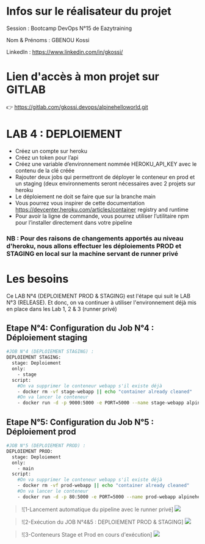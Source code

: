 # Infos sur le réalisateur du projet
Session       : Bootcamp DevOps N°15 de Eazytraining

Nom & Prénoms : GBENOU Kossi

LinkedIn      : https://www.linkedin.com/in/gkossi/

# Lien d'accès à mon projet sur GITLAB
👉 https://gitlab.com/gkossi.devops/alpinehelloworld.git

# LAB 4 : DEPLOIEMENT
- Créez un compte sur heroku
- Créez un token pour l’api
- Créez une variable d’environnement nommée HEROKU_API_KEY avec le contenu de la clé créée
- Rajouter deux jobs qui permettront de déployer le conteneur en prod et un staging (deux environnements seront nécessaires avec 2 projets sur heroku
- Le déploiement ne doit se faire que sur la branche main
- Vous pourrez vous inspirer de cette documentation https://devcenter.heroku.com/articles/container registry and runtime
- Pour avoir la ligne de commande, vous pourrez utiliser l’utilitaire npm pour l’installer directement dans votre pipeline

### NB : Pour des raisons de changements apportés au niveau d'heroku, nous allons effectuer les déploiements PROD et STAGING en local sur la machine servant de runner privé

# Les besoins
Ce LAB N°4 (DEPLOIEMENT PROD & STAGING) est l'étape qui suit le LAB N°3 (RELEASE).
Et donc, on va continuer à utiliser l'environnement déjà mis en place dans les Lab 1, 2 & 3 (runner privé)

## Etape N°4: Configuration du Job N°4 : Déploiement staging

```bash
#JOB N°4 (DEPLOIEMENT STAGING) :
DEPLOIEMENT STAGING:
  stage: Deploiement
  only:
    - stage
  script:
    #On va supprimer le conteneur webapp s'il existe déjà
    - docker rm -vf stage-webapp || echo "container already cleaned"
    #On va lancer le conteneur
    - docker run -d -p 9000:5000 -e PORT=5000 --name stage-webapp alpinehelloworld
```

## Etape N°5: Configuration du Job N°5 : Déploiement prod

```bash
#JOB N°5 (DEPLOIEMENT PROD) :
DEPLOIEMENT PROD:
  stage: Deploiement
  only:
    - main
  script:
    #On va supprimer le conteneur webapp s'il existe déjà
    - docker rm -vf prod-webapp || echo "container already cleaned"
    #On va lancer le conteneur
    - docker run -d -p 80:5000 -e PORT=5000 --name prod-webapp alpinehelloworld
```

> ![1-Lancement automatique du pipeline avec le runner privé] ![](images/pipeline-dashboard.JPG)

> ![2-Exécution du JOB N°4&5 : DEPLOIEMENT PROD & STAGING] ![](images/prod-staging-successful.JPG)

> ![3-Conteneurs Stage et Prod en cours d'exécution] ![](images/containers-prod-stage.JPG)



